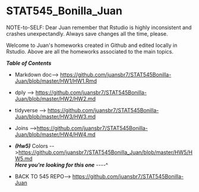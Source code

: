 # STAT545_Bonilla_Juan

NOTE-to-SELF: Dear Juan remember that Rstudio is highly inconsistent and crashes unexpectandly. Always save changes all the time, please.


Welcome to Juan's homeworks created in Github and edited locally in Rstudio. Above are all the homeworks associated to the main topics.

***Table of Contents*** 

* Markdown doc--> https://github.com/juansbr7/STAT545Bonilla-Juan/blob/master/HW1/HW1.Rmd
* dply --> https://github.com/juansbr7/STAT545Bonilla-Juan/blob/master/HW2/HW2.md
* tidyverse --> https://github.com/juansbr7/STAT545Bonilla-Juan/blob/master/HW3/HW3.md
* Joins -->https://github.com/juansbr7/STAT545Bonilla-Juan/blob/master/HW4/HW4.md

 * ***(Hw5)*** Colors -->https://github.com/juansbr7/STAT545Bonilla_Juan/blob/master/HW5/HW5.md \
    ***Here you're looking for this one*** ----^



* BACK TO 545 REPO--> https://github.com/juansbr7/STAT545Bonilla-Juan
